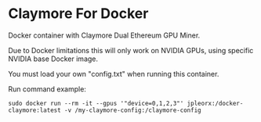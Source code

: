 # Claymore For Docker

Docker container with Claymore Dual Ethereum GPU Miner.

Due to Docker limitations this will only work on NVIDIA GPUs, using specific NVIDIA base Docker image.

You must load your own "config.txt" when running this container.

Run command example: 

`sudo docker run --rm -it --gpus '"device=0,1,2,3"' jpleorx:/docker-claymore:latest -v /my-claymore-config:/claymore-config`